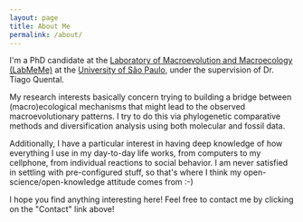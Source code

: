 ```yaml
---
layout: page
title: About Me
permalink: /about/
---
```


I'm a PhD candidate at the [Laboratory of Macroevolution and Macroecology (LabMeMe)](http://ecologia.ib.usp.br/labmeme/Site_2/Home.html) at the [University of São Paulo](http://www.usp.br), under the supervision of Dr. Tiago Quental.

My research interests basically concern trying to building a bridge between (macro)ecological mechanisms that might lead to the observed macroevolutionary patterns. I try to do this via phylogenetic comparative methods and diversification analysis using both molecular and fossil data.

Additionally, I have a particular interest in having deep knowledge of how everything I use in my day-to-day life works, from computers to my cellphone, from individual reactions to social behavior. I am never satisfied in settling with pre-configured stuff, so that's where I think my open-science/open-knowledge attitude comes from :-)

I hope you find anything interesting here! Feel free to contact me by clicking on the "Contact" link above!

